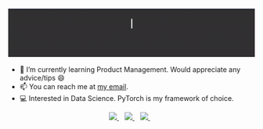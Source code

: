 ![Hey, I'm Rahul](https://github.com/phenomenon98/phenomenon98/blob/master/githubgif.gif)

  - 🌱 I’m currently learning Product Management. Would appreciate any advice/tips 😄
  - 📫 You can reach me at <a href='mailto:writetorahulmenon@gmail.com'>my email</a>.
  - 💻 Interested in Data Science. PyTorch is my framework of choice.

<p align='center'>
  <a href="https://www.linkedin.com/in/rahulmenon98/">
    <img src="https://img.shields.io/badge/linkedin-%230077B5.svg?&style=for-the-badge&logo=linkedin&logoColor=white" />
  </a>&nbsp;&nbsp;
  
  <a href="https://medium.com/@rmenon1998">
    <img src="https://img.shields.io/badge/medium-%2312100E.svg?&style=for-the-badge&logo=medium&logoColor=white" />    
  </a>&nbsp;&nbsp;

  <a href="https://twitter.com/IIphenomenonIl">
    <img src="https://img.shields.io/badge/twitter-%231DA1F2.svg?&style=for-the-badge&logo=twitter&logoColor=white" />        
  </a>&nbsp;&nbsp;
  
</p>
<!--
**phenomenon98/phenomenon98** is a ✨ _special_ ✨ repository because its `README.md` (this file) appears on your GitHub profile.

Here are some ideas to get you started:

- 🔭 I’m currently working on ...
- 🌱 I’m currently learning ...
- 👯 I’m looking to collaborate on ...
- 🤔 I’m looking for help with ...
- 💬 Ask me about ...
- 📫 How to reach me: ...
- 😄 Pronouns: ...
- ⚡ Fun fact: ...
-->
